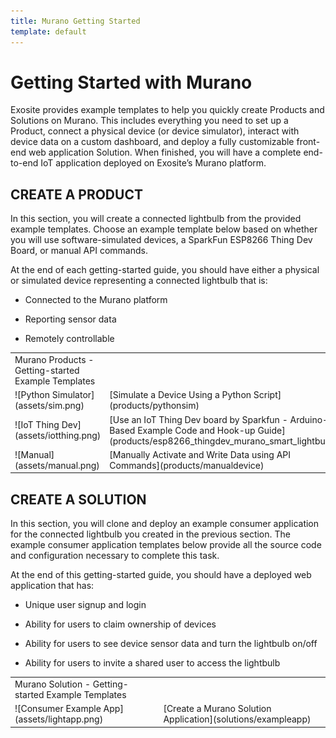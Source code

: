 ```yaml
---
title: Murano Getting Started
template: default
---
```


# Getting Started with Murano

Exosite provides example templates to help you quickly create Products and Solutions on Murano. This includes everything you need to set up a Product, connect a physical device (or device simulator), interact with device data on a custom dashboard, and deploy a fully customizable front-end web application Solution. When finished, you will have a complete end-to-end IoT application deployed on Exosite’s Murano platform.

## CREATE A PRODUCT

In this section, you will create a connected lightbulb from the provided example templates. Choose an example template below based on whether you will use software-simulated devices, a SparkFun ESP8266 Thing Dev Board, or manual API commands. 

At the end of each getting-started guide, you should have either a physical or simulated device representing a connected lightbulb that is:

* Connected to the Murano platform

* Reporting sensor data

* Remotely controllable 

<table>
  <tr>
    <td>Murano Products - Getting-started Example Templates</td>
    <td></td>
  </tr>
  <tr>
    <td>![Python Simulator](assets/sim.png)</td>
    <td>[Simulate a Device Using a Python Script](products/pythonsim)</td>
  </tr>
  <tr>
    <td>![IoT Thing Dev](assets/iotthing.png)</td>
    <td>[Use an IoT Thing Dev board by Sparkfun - Arduino-Based Example Code and Hook-up Guide](products/esp8266_thingdev_murano_smart_lightbulb)</td>
  </tr>
  <tr>
    <td>![Manual](assets/manual.png)</td>
    <td>[Manually Activate and Write Data using API Commands](products/manualdevice)</td>
  </tr>
</table>


## CREATE A SOLUTION

In this section, you will clone and deploy an example consumer application for the connected lightbulb you created in the previous section. The example consumer application templates below provide all the source code and configuration necessary to complete this task.  

At the end of this getting-started guide, you should have a deployed web application that has:

* Unique user signup and login

* Ability for users to claim ownership of devices

* Ability for users to see device sensor data and turn the lightbulb on/off

* Ability for users to invite a shared user to access the lightbulb

<table>
  <tr>
    <td>Murano Solution - Getting-started Example Templates</td>
    <td></td>
  </tr>
  <tr>
    <td>![Consumer Example App](assets/lightapp.png)</td>
    <td>[Create a Murano Solution Application](solutions/exampleapp)</td>
  </tr>
</table> 
